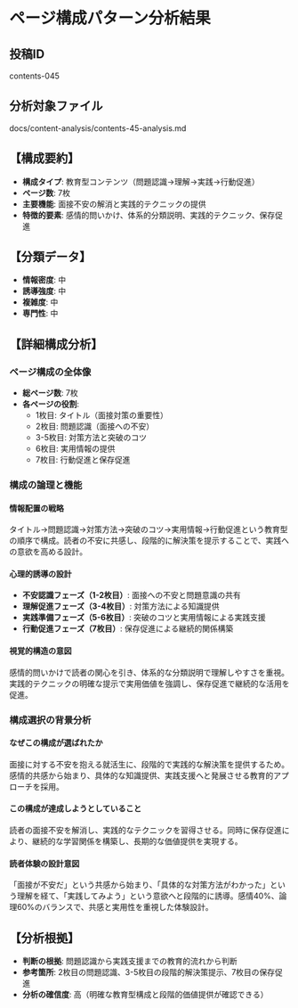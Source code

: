 # ページ構成パターン分析結果

## 投稿ID
contents-045

## 分析対象ファイル
docs/content-analysis/contents-45-analysis.md

## 【構成要約】
- **構成タイプ**: 教育型コンテンツ（問題認識→理解→実践→行動促進）
- **ページ数**: 7枚
- **主要機能**: 面接不安の解消と実践的テクニックの提供
- **特徴的要素**: 感情的問いかけ、体系的分類説明、実践的テクニック、保存促進

## 【分類データ】
- **情報密度**: 中
- **誘導強度**: 中
- **複雑度**: 中
- **専門性**: 中

## 【詳細構成分析】

### ページ構成の全体像
- **総ページ数**: 7枚
- **各ページの役割**:
  - 1枚目: タイトル（面接対策の重要性）
  - 2枚目: 問題認識（面接への不安）
  - 3-5枚目: 対策方法と突破のコツ
  - 6枚目: 実用情報の提供
  - 7枚目: 行動促進と保存促進

### 構成の論理と機能

#### 情報配置の戦略
タイトル→問題認識→対策方法→突破のコツ→実用情報→行動促進という教育型の順序で構成。読者の不安に共感し、段階的に解決策を提示することで、実践への意欲を高める設計。

#### 心理的誘導の設計
- **不安認識フェーズ（1-2枚目）**: 面接への不安と問題意識の共有
- **理解促進フェーズ（3-4枚目）**: 対策方法による知識提供
- **実践準備フェーズ（5-6枚目）**: 突破のコツと実用情報による実践支援
- **行動促進フェーズ（7枚目）**: 保存促進による継続的関係構築

#### 視覚的構造の意図
感情的問いかけで読者の関心を引き、体系的な分類説明で理解しやすさを重視。実践的テクニックの明確な提示で実用価値を強調し、保存促進で継続的な活用を促進。

### 構成選択の背景分析

#### なぜこの構成が選ばれたか
面接に対する不安を抱える就活生に、段階的で実践的な解決策を提供するため。感情的共感から始まり、具体的な知識提供、実践支援へと発展させる教育的アプローチを採用。

#### この構成が達成しようとしていること
読者の面接不安を解消し、実践的なテクニックを習得させる。同時に保存促進により、継続的な学習関係を構築し、長期的な価値提供を実現する。

#### 読者体験の設計意図
「面接が不安だ」という共感から始まり、「具体的な対策方法がわかった」という理解を経て、「実践してみよう」という意欲へと段階的に誘導。感情40%、論理60%のバランスで、共感と実用性を重視した体験設計。

## 【分析根拠】
- **判断の根拠**: 問題認識から実践支援までの教育的流れから判断
- **参考箇所**: 2枚目の問題認識、3-5枚目の段階的解決策提示、7枚目の保存促進
- **分析の確信度**: 高（明確な教育型構成と段階的価値提供が確認できる）